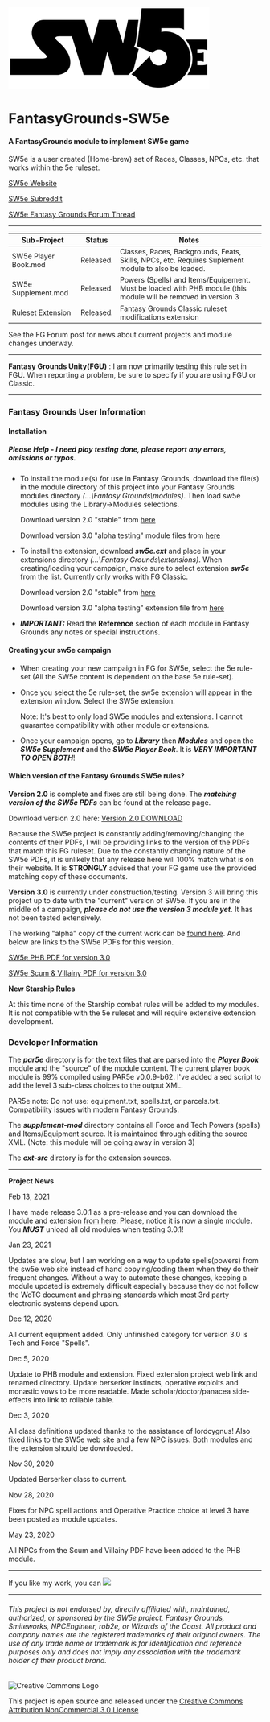 ![alt text](https://github.com/BeeGrinder/FantasyGrounds-SW5e/blob/master/SW5EBW.png "SW5e")
# FantasyGrounds-SW5e
#### A FantasyGrounds module to implement SW5e game

SW5e is a user created (Home-brew) set of Races, Classes, NPCs, etc. that works within the 5e ruleset.

[SW5e Website](https://sw5e.com/)

[SW5e Subreddit](https://www.reddit.com/r/sw5e/)

[SW5e Fantasy Grounds Forum Thread](https://www.fantasygrounds.com/forums/showthread.php?47628-SW5e-a-star-wars-home-brew-on-the-5e-rule-set)

---

|Sub-Project | Status | Notes |
| --- | --- | -- |
|SW5e Player Book.mod | Released. | Classes, Races, Backgrounds, Feats, Skills, NPCs, etc. Requires Suplement module to also be loaded.|
|SW5e Supplement.mod | Released. | Powers (Spells) and Items/Equipement. Must be loaded with PHB module.(this module will be removed in version 3 |
|Ruleset Extension | Released. | Fantasy Grounds Classic ruleset modifications extension |

See the FG Forum post for news about current projects and module changes underway.

---

__Fantasy Grounds Unity(FGU)__ : I am now primarily testing this rule set in FGU.  When reporting a problem, be sure to specify if you are using FGU or Classic.

---

### Fantasy Grounds User Information

#### Installation
##### Please Help - I need play testing done, please report any errors, omissions or typos.

* To install the module(s) for use in Fantasy Grounds, download the file(s) in the module directory of this project into your Fantasy Grounds modules directory *(...\Fantasy Grounds\modules)*.  Then load sw5e modules using the Library->Modules selections.

   Download version 2.0 "stable" from [here](https://github.com/BeeGrinder/FantasyGrounds-SW5e/releases/tag/2.0.0)

   Download version 3.0 "alpha testing" module files from [here](https://github.com/BeeGrinder/FantasyGrounds-SW5e/releases/tag/v3.0.1)
 
* To install the extension, download *__sw5e.ext__* and place in your extensions directory *(...\Fantasy Grounds\extensions)*. When creating/loading your campaign, make sure to select extension *__sw5e__* from the list.  Currently only works with FG Classic.

   Download version 2.0 "stable" from [here](https://github.com/BeeGrinder/FantasyGrounds-SW5e/releases/tag/2.0.0)

   Download version 3.0 "alpha testing" extension file from [here](https://github.com/BeeGrinder/FantasyGrounds-SW5e/releases/tag/v3.0.1)

* __*IMPORTANT:*__ Read the __Reference__ section of each module in Fantasy Grounds any notes or special instructions.

#### Creating your sw5e campaign

* When creating your new campaign in FG for SW5e, select the 5e rule-set (All the SW5e content is dependent on the base 5e rule-set).
* Once you select the 5e rule-set, the sw5e extension will appear in the extension window.  Select the SW5e extension.

  Note: It's best to only load SW5e modules and extensions. I cannot guarantee compatibility with other module or extensions.
* Once your campaign opens, go to *__Library__* then *__Modules__* and open the *__SW5e Supplement__* and the *__SW5e Player Book__*.  It is *__VERY IMPORTANT TO OPEN BOTH__*!

#### Which version of the Fantasy Grounds SW5e rules?

__Version 2.0__ is complete and fixes are still being done. The *__matching version of the SW5e PDFs__* can be found at the release page.

Download version 2.0 here:  [Version 2.0 DOWNLOAD](https://github.com/BeeGrinder/FantasyGrounds-SW5e/releases/tag/2.0.0)

Because the SW5e project is constantly adding/removing/changing the contents of their PDFs, I will be providing links to the version of the PDFs that match this FG ruleset.
Due to the constantly changing nature of the SW5e PDFs, it is unlikely that any release here will 100% match what is on their website. It is __STRONGLY__ advised that your FG game use the provided matching copy of these documents.

__Version 3.0__ is currently under construction/testing.  Version 3 will bring this project up to date with the "current" version of SW5e.  If you are in the middle of a campaign, *__please do not use the version 3 module yet__*.  It has not been tested extensively.

The working "alpha" copy of the current work can be [found here](https://github.com/BeeGrinder/FantasyGrounds-SW5e/releases/tag/v3.0.1). And below are links to the SW5e PDFs for this version.

[SW5e PHB PDF for version 3.0](https://mega.nz/file/2IEH1awA#NvlThnx4ZwxsvWNkpcIxXLDn5WfCRVV3hPKKeSsbXaE)

[SW5e Scum & Villainy PDF for version 3.0](https://mega.nz/file/TM8kVYaa#YcHsUUW5fi0CitCX_hQ1cXMLhZpqdKubP_PwCWzLvk4)


__New Starship Rules__

At this time none of the Starship combat rules will be added to my modules.  It is not compatible with the 5e ruleset and will require extensive extension development.

### Developer Information

The *__par5e__* directory is for the text files that are parsed into the *__Player Book__* module and the "source" of the module content. The current player book module is 99% compiled using PAR5e v0.0.9-b62.  I've added a sed script to add the level 3 sub-class choices to the output XML.

PAR5e note: Do not use: equipment.txt, spells.txt, or parcels.txt.  Compatibility issues with modern Fantasy Grounds.

The *__supplement-mod__* directory contains all Force and Tech Powers (spells) and Items/Equipment source.  It is maintained through editing the source XML. (Note: this module will be going away in version 3)

The *__ext-src__* dirctory is for the extension sources.

---

__Project News__

Feb 13, 2021

I have made release 3.0.1 as a pre-release and you can download the module and extension [from here](https://github.com/BeeGrinder/FantasyGrounds-SW5e/releases/tag/v3.0.1).  Please, notice it is now a single module.  You *__MUST__* unload all old modules when testing 3.0.1!

Jan 23, 2021

Updates are slow, but I am working on a way to update spells(powers) from the sw5e web site instead of hand copying/coding them when they do their frequent changes.  Without a way to automate these changes, keeping a module updated is extremely difficult especially because they do not follow the WoTC document and phrasing standards which most 3rd party electronic systems depend upon.

Dec 12, 2020

All current equipment added.  Only unfinished category for version 3.0 is Tech and Force "Spells".

Dec 5, 2020

Update to PHB module and extension. Fixed extension project web link and renamed directory. Update berserker instincts, operative exploits and monastic vows to be more readable.  Made scholar/doctor/panacea side-effects into link to rollable table.

Dec 3, 2020

All class definitions updated thanks to the assistance of lordcygnus! Also fixed links to the SW5e web site and a few NPC issues.  Both modules and the extension should be downloaded.

Nov 30, 2020

Updated Berserker class to current.

Nov 28, 2020

Fixes for NPC spell actions and Operative Practice choice at level 3 have been posted as module updates.

May 23, 2020

All NPCs from the Scum and Villainy PDF have been added to the PHB module.

---
If you like my work, you can [<img src="https://cdn.buymeacoffee.com/buttons/v2/default-yellow.png">](https://www.buymeacoffee.com/BeeGrinder)

---
###### This project is not endorsed by, directly affiliated with, maintained, authorized, or sponsored by the SW5e project, Fantasy Grounds, Smiteworks, NPCEngineer, rob2e, or Wizards of the Coast. All product and company names are the registered trademarks of their original owners. The use of any trade name or trademark is for identification and reference purposes only and does not imply any association with the trademark holder of their product brand.
![Creative Commons Logo](https://i.creativecommons.org/l/by-nc/3.0/us/88x31.png)

This project is open source and released under the [Creative Commons Attribution NonCommercial 3.0 License](http://creativecommons.org/licenses/by-nc/3.0/us/)
